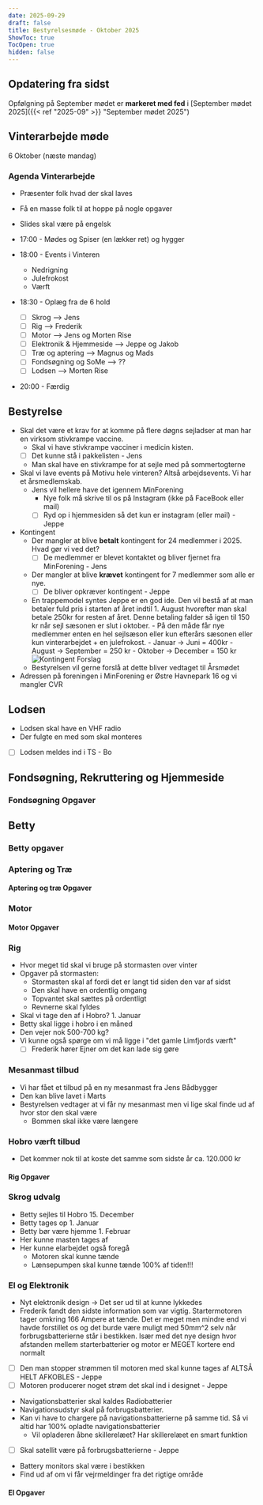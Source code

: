 ```yaml
---
date: 2025-09-29
draft: false
title: Bestyrelsesmøde - Oktober 2025
ShowToc: true
TocOpen: true
hidden: false
---
```


## Opdatering fra sidst

Opfølgning på September mødet er **markeret med fed** i [September mødet 2025]({{< ref "2025-09" >}} "September mødet 2025")

## Vinterarbejde møde

6 Oktober (næste mandag)

### Agenda Vinterarbejde

- Præsenter folk hvad der skal laves
- Få en masse folk til at hoppe på nogle opgaver
- Slides skal være på engelsk

- 17:00 - Mødes og Spiser (en lækker ret) og hygger
- 18:00 - Events i Vinteren
  - Nedrigning
  - Julefrokost
  - Værft
- 18:30 - Oplæg fra de 6 hold
  - [ ] Skrog --> Jens
  - [ ] Rig --> Frederik
  - [ ] Motor --> Jens og Morten Rise
  - [ ] Elektronik & Hjemmeside --> Jeppe og Jakob
  - [ ] Træ og aptering --> Magnus og Mads
  - [ ] Fondsøgning og SoMe --> ??
  - [ ] Lodsen --> Morten Rise
- 20:00 - Færdig

## Bestyrelse

- Skal det være et krav for at komme på flere døgns sejladser at man har en virksom stivkrampe vaccine.
  - Skal vi have stivkrampe vacciner i medicin kisten.
  - [ ] Det kunne stå i pakkelisten - Jens
  - Man skal have en stivkrampe for at sejle med på sommertogterne
- Skal vi lave events på Motivu hele vinteren? Altså arbejdsevents. Vi har et årsmedlemskab.
  - Jens vil hellere have det igennem MinForening
    - Nye folk må skrive til os på Instagram (ikke på FaceBook eller mail)
    - [ ] Ryd op i hjemmesiden så det kun er instagram (eller mail) - Jeppe
- Kontingent
  - Der mangler at blive **betalt** kontingent for 24 medlemmer i 2025. Hvad gør vi ved det?
    - [ ] De medlemmer er blevet kontaktet og bliver fjernet fra MinForening - Jens
  - Der mangler at blive **krævet** kontingent for 7 medlemmer som alle er nye.
    - [ ] De bliver opkræver kontingent - Jeppe
  - En trappemodel syntes Jeppe er en god ide. Den vil bestå af at man betaler fuld pris i starten af året indtil 1. August hvorefter man skal betale 250kr for resten af året. Denne betaling falder så igen til 150 kr når sejl sæsonen er slut i oktober. - På den måde får nye medlemmer enten en hel sejlsæson eller kun efterårs sæsonen eller kun vinterarbejdet + en julefrokost. - Januar -> Juni = 400kr - August -> September = 250 kr - Oktober -> December = 150 kr
    ![Kontingent Forslag](/img/KontingentForslag.png)
  - Bestyrelsen vil gerne forslå at dette bliver vedtaget til Årsmødet
- Adressen på foreningen i MinForening er Østre Havnepark 16 og vi mangler CVR

## Lodsen

- Lodsen skal have en VHF radio
- Der fulgte en med som skal monteres
- [ ] Lodsen meldes ind i TS - Bo

## Fondsøgning, Rekruttering og Hjemmeside

### Fondsøgning Opgaver

## Betty

### Betty opgaver

### Aptering og Træ

#### Aptering og træ Opgaver

### Motor

#### Motor Opgaver

### Rig

- Hvor meget tid skal vi bruge på stormasten over vinter
- Opgaver på stormasten:
  - Stormasten skal af fordi det er langt tid siden den var af sidst
  - Den skal have en ordentlig omgang
  - Topvantet skal sættes på ordentligt
  - Revnerne skal fyldes
- Skal vi tage den af i Hobro? 1. Januar
- Betty skal ligge i hobro i en måned
- Den vejer nok 500-700 kg?
- Vi kunne også spørge om vi må ligge i "det gamle Limfjords værft"
  - [ ] Frederik hører Ejner om det kan lade sig gøre

### Mesanmast tilbud

- Vi har fået et tilbud på en ny mesanmast fra Jens Bådbygger
- Den kan blive lavet i Marts
- Bestyrelsen vedtager at vi får ny mesanmast men vi lige skal finde ud af hvor stor den skal være
  - Bommen skal ikke være længere

### Hobro værft tilbud

- Det kommer nok til at koste det samme som sidste år ca. 120.000 kr

#### Rig Opgaver

### Skrog udvalg

- Betty sejles til Hobro 15. December
- Betty tages op 1. Januar
- Betty bør være hjemme 1. Februar
- Her kunne masten tages af
- Her kunne elarbejdet også foregå
  - Motoren skal kunne tænde
  - Lænsepumpen skal kunne tænde 100% af tiden!!!

### El og Elektronik

- Nyt elektronik design -> Det ser ud til at kunne lykkedes
- Frederik fandt den sidste information som var vigtig. Startermotoren tager omkring 166 Ampere at tænde. Det er meget men mindre end vi havde forstillet os og det burde være muligt med 50mm^2 selv når forbrugsbatterierne står i bestikken. Især med det nye design hvor afstanden mellem starterbatterier og motor er MEGET kortere end normalt
- [ ] Den man stopper strømmen til motoren med skal kunne tages af ALTSÅ HELT AFKOBLES - Jeppe
- [ ] Motoren producerer noget strøm det skal ind i designet - Jeppe
- Navigationsbatterier skal kaldes Radiobatterier
- Navigationsudstyr skal på forbrugsbatterier.
- Kan vi have to chargere på navigationsbatterierne på samme tid. Så vi altid har 100% opladte navigationsbatterier
  - Vil opladeren åbne skillerelæet? Har skillerelæet en smart funktion
- [ ] Skal satellit være på forbrugsbatterierne - Jeppe
- Battery monitors skal være i bestikken
- Find ud af om vi får vejrmeldinger fra det rigtige område

#### El Opgaver
